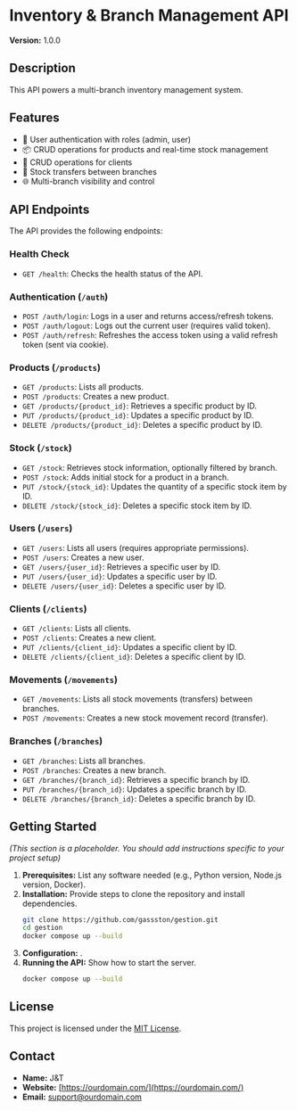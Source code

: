 # Inventory & Branch Management API

**Version:** 1.0.0

## Description

This API powers a multi-branch inventory management system.

## Features

* 🔐 User authentication with roles (admin, user)
* 📦 CRUD operations for products and real-time stock management
* 🧍 CRUD operations for clients
* 🔁 Stock transfers between branches
* 🌐 Multi-branch visibility and control

## API Endpoints

The API provides the following endpoints:

### Health Check

* `GET /health`: Checks the health status of the API.

### Authentication (`/auth`)

* `POST /auth/login`: Logs in a user and returns access/refresh tokens.
* `POST /auth/logout`: Logs out the current user (requires valid token).
* `POST /auth/refresh`: Refreshes the access token using a valid refresh token (sent via cookie).

### Products (`/products`)

* `GET /products`: Lists all products.
* `POST /products`: Creates a new product.
* `GET /products/{product_id}`: Retrieves a specific product by ID.
* `PUT /products/{product_id}`: Updates a specific product by ID.
* `DELETE /products/{product_id}`: Deletes a specific product by ID.

### Stock (`/stock`)

* `GET /stock`: Retrieves stock information, optionally filtered by branch.
* `POST /stock`: Adds initial stock for a product in a branch.
* `PUT /stock/{stock_id}`: Updates the quantity of a specific stock item by ID.
* `DELETE /stock/{stock_id}`: Deletes a specific stock item by ID.

### Users (`/users`)

* `GET /users`: Lists all users (requires appropriate permissions).
* `POST /users`: Creates a new user.
* `GET /users/{user_id}`: Retrieves a specific user by ID.
* `PUT /users/{user_id}`: Updates a specific user by ID.
* `DELETE /users/{user_id}`: Deletes a specific user by ID.

### Clients (`/clients`)

* `GET /clients`: Lists all clients.
* `POST /clients`: Creates a new client.
* `PUT /clients/{client_id}`: Updates a specific client by ID.
* `DELETE /clients/{client_id}`: Deletes a specific client by ID.

### Movements (`/movements`)

* `GET /movements`: Lists all stock movements (transfers) between branches.
* `POST /movements`: Creates a new stock movement record (transfer).

### Branches (`/branches`)

* `GET /branches`: Lists all branches.
* `POST /branches`: Creates a new branch.
* `GET /branches/{branch_id}`: Retrieves a specific branch by ID.
* `PUT /branches/{branch_id}`: Updates a specific branch by ID.
* `DELETE /branches/{branch_id}`: Deletes a specific branch by ID.

## Getting Started

*(This section is a placeholder. You should add instructions specific to your project setup)*

1.  **Prerequisites:** List any software needed (e.g., Python version, Node.js version, Docker).
2.  **Installation:** Provide steps to clone the repository and install dependencies.
    ```bash
    git clone https://github.com/gassston/gestion.git
    cd gestion
    docker compose up --build
    ```
3.  **Configuration:** .
4.  **Running the API:** Show how to start the server.
    ```bash
    docker compose up --build
    ```

## License

This project is licensed under the [MIT License](https://opensource.org/licenses/MIT).

## Contact

* **Name:** J&T
* **Website:** [https://ourdomain.com/](https://ourdomain.com/)
* **Email:** support@ourdomain.com